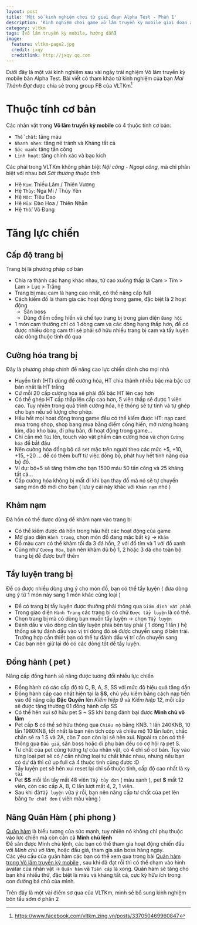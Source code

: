 ```yaml
---
layout: post
title: 'Một số kinh nghiệm chơi từ giai đoạn Alpha Test - Phần 1'
description: 'Kinh nghiệm chơi game võ lâm truyền kỳ mobile giai đoạn alpha test'
category: vltkm
tags: [võ lâm truyền kỳ mobile, hướng dẫn]
image:
  feature: vltkm-page2.jpg
  credit: jxqy
  creditlink: http://jxqy.qq.com
---
```

Dưới đây là một vài kinh nghiệm sau vài ngày trải nghiệm Võ lâm truyền kỳ mobile bản Alpha Test. Bài viết có tham khảo từ kinh nghiệm của bạn *Mai Thành Đạt* được chia sẻ trong group FB của VLTKm[^tham-khao] 
# Thuộc tính cơ bản
Các nhân vật trong **Võ lâm truyền kỳ mobile** có 4 thuộc tính cơ bản:
- `Thể chất`: tăng máu
- `Nhanh nhẹn`: tăng né tránh và Kháng tất cả
- `Sức mạnh`: tăng tấn công
- `Linh hoạt`: tăng chính xác và bạo kích
<!-- more -->
Các phái trong VLTKm không phân biệt *Nội công - Ngoại công*, mà chỉ phân biệt với nhau bởi *Sát thương thuộc tính*
- Hệ `Kim`: Thiếu Lâm / Thiên Vương
- Hệ `Thủy`: Nga Mi / Thúy Yên
- Hệ `Mộc`: Tiêu Dao
- Hệ `Hỏa`: Đào Hoa / Thiên Nhẫn
- Hệ `Thổ`: Võ Đang 
# Tăng lực chiến
## Cấp độ trang bị
Trang bị là phương pháp cơ bản
- Chia ra thành các hạng khác nhau, từ cao xuống thấp là Cam > Tím > Lam > Lục > Trắng 
- Trang bị màu cam là hạng cao nhất, có thể nâng cấp full 
- Cách kiếm đồ là tham gia các hoạt động trong game, đặc biệt là 2 hoạt động 
    - Săn boss 
    - Dùng điểm cống hiến và chế tạo trang bị trong gian diện `Bang hội`
- 1 món cam thường chỉ có 1 dòng cam và các dòng hạng thấp hơn, để có được nhiều dòng cam thì sẽ phải sở hữu nhiều trang bị cam và tẩy luyện các dòng thuộc tính đó qua
## Cường hóa trang bị
Đây là phương pháp chính để nâng cao lực chiến dành cho mọi nhà
- Huyền tinh (HT) dùng để cường hóa, HT chia thành nhiều bậc mà bậc cơ bản nhất là HT trắng 
- Cứ mỗi 20 cấp cường hóa sẽ phải đổi bậc HT lên cao hơn
- Có thể ghép HT cấp thấp lên cấp cao hơn, 5 viên thấp sẽ được 1 viên cao. Tuy nhiên trong quá trình cường hóa, hệ thống sẽ tự tính và tự ghép cho bạn nếu số lượng cho phép.
- Hầu hết mọi hoạt động trong game đều có thể kiếm được HT: nạp card mua trong shop, shop bang mua bằng điểm cống hiến, mở rương hoàng kim, đào kho báu, đi phụ bản, đi hoạt động trong game...
- Chỉ cần mở `Túi` lên, touch vào vật phẩm cần cường hóa và chọn `Cường hóa` để bắt đầu
- Nên cường hóa đồng bộ cả set mặc trên người theo các mức +5, +10, +15, +20 ... để có thêm buff từ việc đồng bộ, phát huy hết tính năng của bộ đồ.
- Ví dụ: bộ+5 sẽ tăng thêm cho bạn 1500 máu 50 tấn công và 25 kháng tất cả...
- Cấp cường hóa không bị mất đi khi bạn thay đồ mà nó sẽ tự chuyển sang món đồ mới cho bạn ( lưu ý cái này khác với `Khảm nạm` nhé )
## Khảm nạm
Đá hồn có thể được dùng để khảm nạm vào trang bị 
- Có thể kiếm được đá hồn trong hầu hết các hoạt động của game 
- Mở giao diện `Hành trang`, chọn món đồ đang mặc bất kỳ -> `Khảm`
- Đồ màu cam có thể khảm tối đa 3 đá hồn, 2 với đồ tím và 1 với đồ xanh
- Cũng như `Cường Hóa`, bạn nên khảm đủ bộ 1, 2 hoặc 3 đá cho toàn bộ trang bị để được buff thêm 
## Tẩy luyện trang bị
Để có được nhiều dòng ưng ý cho món đồ, bạn có thể tẩy luyện ( đưa dòng ưng ý từ 1 món này sang 1 món khác cùng loại )
- Để có trang bị tẩy luyện được thường phải thông qua `Giám định vật phẩm`
- Trong giao diện `Hành Trang` các trang bị có chữ `Được tẩy luyện` là có thể.
- Chọn trang bị mà có dòng bạn muốn tẩy luyện -> chọn `Tẩy luyện`
- Đánh dấu **v** vào dòng cần tẩy luyện phía bên tay phải ( 1 dòng 1 lần ) hệ thống sẽ tự đánh dấu vào vị trí dòng đó sẽ được chuyển sang ở bên trái. Trường hợp cần thiết bạn có thể tự đánh dấu vị trí cần chuyển sang
- Các bạn nên giữ lại đồ có các dòng tốt để tẩy luyện.
## Đồng hành ( pet )
Nâng cấp đồng hành sẽ nâng được tương đối nhiều lực chiến 
- Đồng hành có các cấp độ từ C, B, A, S, SS với mức độ hiệu quả tăng dần
- Đồng hành cấp cao nhất hiện tại là **SS**, chủ yếu kiếm bằng cách nạp tiền vào để nâng cấp **Đặc Quyền** lên *Kiếm hiệp 9* và *Kiếm hiệp 12*, mỗi cấp sẽ được tặng thưởng 01 đồng hành cấp SS
- Có thể hên xui sở hữu pet S ~ SS khi bang đánh bại được **Minh chủ võ lâm**
- Pet cấp **S** có thể sở hữu thông qua `Chiêu mộ` bằng KNB. 1 lần 240KNB, 10 lần 1980KNB, tốt nhất là bạn nên tích cóp  và chiêu mộ 10 lần luôn, chắc chắn sẽ ra 1 S và 2A, còn 7 con còn lại sẽ hên xui. Ngoài ra còn có thể thông qua `Đấu giá`, săn boss hoặc đi phụ bản đều có cơ hội ra pet S.
- Tư chất của pet cũng tương tự của nhân vật, có 4 chỉ số cơ bản. Tùy vào từng loại pet sẽ có / cần những loại tư chất khác nhau, nhưng nếu bạn có dư dả thì cứ up full cả 4 thuộc tính cũng được :D
- Tẩy luyện pet sẽ hên xui reset lại chỉ số thuộc tính, cấp độ cao nhất là `Kỳ tài`
- Pet **SS** mỗi lần tẩy mất 48 viên `Tẩy tủy đơn` ( màu xanh ), pet **S** mất 12 viên, còn các cấp A, B, C lần lượt mất 4, 2, 1 viên.
- Sau khi đã`Tẩy luyện` vừa ý rồi, bạn nên nâng cấp tư chất của pet lên bằng `Tư chất đơn` ( viên màu vàng )
## Nâng Quân Hàm ( phi phong )
[Quân hàm](/vltkm/quan-ham-trong-vo-lam-truyen-ky-mobile) là biểu tượng của sức mạnh, tuy nhiên nó không chỉ phụ thuộc vào lực chiến mà còn cần cả **Minh chủ lệnh**  
Để săn được Minh chủ lệnh, các bạn có thể tham gia hoạt động chiến đấu với *Minh chủ võ lâm*, hoặc đấu giá, tham gia săn boss hàng ngày.  
Các yêu cầu của quân hàm các bạn có thể xem qua trong bài [Quân hàm trong Võ lâm truyền kỳ mobile](/vltkm/quan-ham-trong-vo-lam-truyen-ky-mobile) , sau khi đã đạt rồi thì có thể chạm vào hình avatar của nhân vật -> `Quân hàm` và `Tiến cấp` là xong. Quân hàm sẽ tăng cho bạn khá nhiều thứ, đặc biệt là máu và kháng tất cả, cực kỳ hữu ích trong con đường bá chủ của mình.

Trên đây là một vài điểm sơ qua của VLTKm, mình sẽ bổ sung kinh nghiệm bôn tẩu sớm ở phần 2

[^tham-khao]: https://www.facebook.com/vltkm.zing.vn/posts/337050469960847

